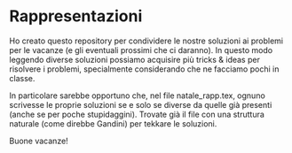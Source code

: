 # Rappresentazioni

Ho creato questo repository per condividere le nostre soluzioni ai problemi per le vacanze (e gli eventuali prossimi che ci daranno).
In questo modo leggendo diverse soluzioni possiamo acquisire più tricks & ideas per risolvere i problemi, specialmente considerando che ne facciamo pochi in classe.

In particolare sarebbe opportuno che, nel file natale_rapp.tex, ognuno scrivesse le proprie soluzioni se e solo se diverse da quelle già presenti (anche se per poche stupidaggini). Trovate già il file con una struttura naturale (come direbbe Gandini) per tekkare le soluzioni.

Buone vacanze!
